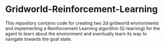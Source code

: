 # Gridworld-Reinforcement-Learning

This repository contains code for creating two 2d gridworld environments and implementing a Reinforcement Learning algorithm (Q-learning) for the agent to learn about the environment and eventually learn its way to navigate towards the goal state.
